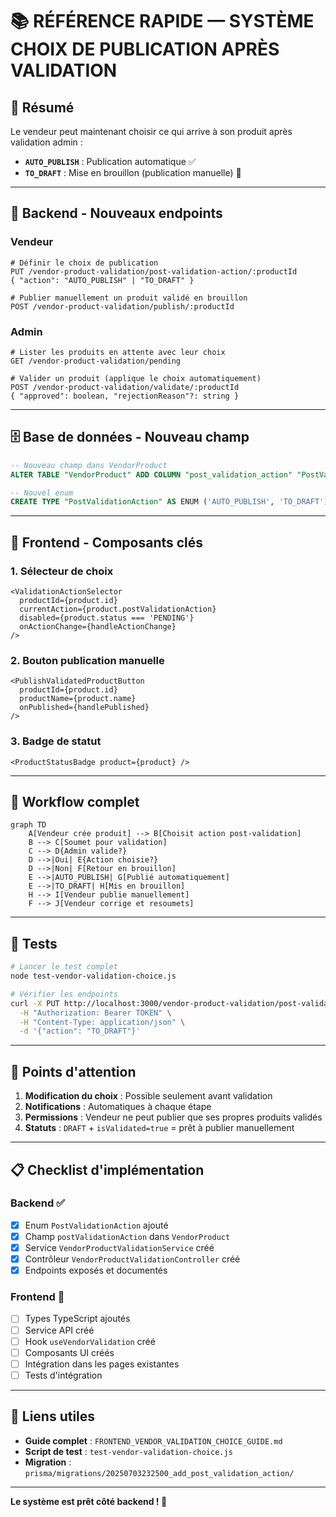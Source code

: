 # 📚 RÉFÉRENCE RAPIDE — SYSTÈME CHOIX DE PUBLICATION APRÈS VALIDATION

## 🎯 Résumé
Le vendeur peut maintenant choisir ce qui arrive à son produit après validation admin :
- **`AUTO_PUBLISH`** : Publication automatique ✅
- **`TO_DRAFT`** : Mise en brouillon (publication manuelle) 📝

---

## 🔧 Backend - Nouveaux endpoints

### Vendeur
```http
# Définir le choix de publication
PUT /vendor-product-validation/post-validation-action/:productId
{ "action": "AUTO_PUBLISH" | "TO_DRAFT" }

# Publier manuellement un produit validé en brouillon
POST /vendor-product-validation/publish/:productId
```

### Admin
```http
# Lister les produits en attente avec leur choix
GET /vendor-product-validation/pending

# Valider un produit (applique le choix automatiquement)
POST /vendor-product-validation/validate/:productId
{ "approved": boolean, "rejectionReason"?: string }
```

---

## 🗄️ Base de données - Nouveau champ

```sql
-- Nouveau champ dans VendorProduct
ALTER TABLE "VendorProduct" ADD COLUMN "post_validation_action" "PostValidationAction" NOT NULL DEFAULT 'AUTO_PUBLISH';

-- Nouvel enum
CREATE TYPE "PostValidationAction" AS ENUM ('AUTO_PUBLISH', 'TO_DRAFT');
```

---

## 🎨 Frontend - Composants clés

### 1. Sélecteur de choix
```tsx
<ValidationActionSelector
  productId={product.id}
  currentAction={product.postValidationAction}
  disabled={product.status === 'PENDING'}
  onActionChange={handleActionChange}
/>
```

### 2. Bouton publication manuelle
```tsx
<PublishValidatedProductButton
  productId={product.id}
  productName={product.name}
  onPublished={handlePublished}
/>
```

### 3. Badge de statut
```tsx
<ProductStatusBadge product={product} />
```

---

## 🔄 Workflow complet

```mermaid
graph TD
    A[Vendeur crée produit] --> B[Choisit action post-validation]
    B --> C[Soumet pour validation]
    C --> D{Admin valide?}
    D -->|Oui| E{Action choisie?}
    D -->|Non| F[Retour en brouillon]
    E -->|AUTO_PUBLISH| G[Publié automatiquement]
    E -->|TO_DRAFT| H[Mis en brouillon]
    H --> I[Vendeur publie manuellement]
    F --> J[Vendeur corrige et resoumets]
```

---

## 🧪 Tests

```bash
# Lancer le test complet
node test-vendor-validation-choice.js

# Vérifier les endpoints
curl -X PUT http://localhost:3000/vendor-product-validation/post-validation-action/123 \
  -H "Authorization: Bearer TOKEN" \
  -H "Content-Type: application/json" \
  -d '{"action": "TO_DRAFT"}'
```

---

## 🚨 Points d'attention

1. **Modification du choix** : Possible seulement avant validation
2. **Notifications** : Automatiques à chaque étape
3. **Permissions** : Vendeur ne peut publier que ses propres produits validés
4. **Statuts** : `DRAFT` + `isValidated=true` = prêt à publier manuellement

---

## 📋 Checklist d'implémentation

### Backend ✅
- [x] Enum `PostValidationAction` ajouté
- [x] Champ `postValidationAction` dans `VendorProduct`
- [x] Service `VendorProductValidationService` créé
- [x] Contrôleur `VendorProductValidationController` créé
- [x] Endpoints exposés et documentés

### Frontend 🔄
- [ ] Types TypeScript ajoutés
- [ ] Service API créé
- [ ] Hook `useVendorValidation` créé
- [ ] Composants UI créés
- [ ] Intégration dans les pages existantes
- [ ] Tests d'intégration

---

## 🔗 Liens utiles

- **Guide complet** : `FRONTEND_VENDOR_VALIDATION_CHOICE_GUIDE.md`
- **Script de test** : `test-vendor-validation-choice.js`
- **Migration** : `prisma/migrations/20250703232500_add_post_validation_action/`

---

**Le système est prêt côté backend ! 🚀** 
 